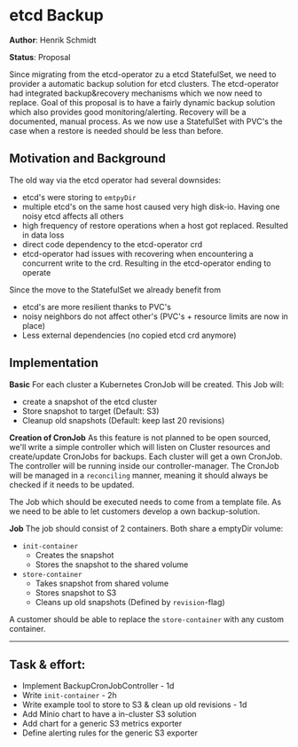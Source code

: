 # etcd Backup

**Author**: Henrik Schmidt

**Status**: Proposal

Since migrating from the etcd-operator zu a etcd StatefulSet, we need to provider a automatic backup solution for etcd clusters.
The etcd-operator had integrated backup&recovery mechanisms which we now need to replace.
Goal of this proposal is to have a fairly dynamic backup solution which also provides good monitoring/alerting.
Recovery will be a documented, manual process. As we now use a StatefulSet with PVC's the case when a restore is needed should be less than before.

## Motivation and Background

The old way via the etcd operator had several downsides:

*   etcd's were storing to `emtpyDir`
*   multiple etcd's on the same host caused very high disk-io. Having one noisy etcd affects all others
*   high frequency of restore operations when a host got replaced. Resulted in data loss
*   direct code dependency to the etcd-operator crd
*   etcd-operator had issues with recovering when encountering a concurrent write to the crd. Resulting in the etcd-operator ending to operate

Since the move to the StatefulSet we already benefit from

*   etcd's are more resilient thanks to PVC's
*   noisy neighbors do not affect other's (PVC's + resource limits are now in place)
*   Less external dependencies (no copied etcd crd anymore)

## Implementation

**Basic**
For each cluster a Kubernetes CronJob will be created.
This Job will:
- create a snapshot of the etcd cluster
- Store snapshot to target (Default: S3)
- Cleanup old snapshots (Default: keep last 20 revisions)

**Creation of CronJob**
As this feature is not planned to be open sourced, we'll write a simple controller which will listen on Cluster resources and create/update CronJobs for backups.
Each cluster will get a own CronJob.
The controller will be running inside our controller-manager.
The CronJob will be managed in a `reconciling` manner, meaning it should always be checked if it needs to be updated.

The Job which should be executed needs to come from a template file.
As we need to be able to let customers develop a own backup-solution.

**Job**
The job should consist of 2 containers. Both share a emptyDir volume:
- `init-container`
  - Creates the snapshot
  - Stores the snapshot to the shared volume
- `store-container`
  - Takes snapshot from shared volume
  - Stores snapshot to S3
  - Cleans up old snapshots (Defined by `revision`-flag)

A customer should be able to replace the `store-container` with any custom container.

****

## Task & effort:
* Implement BackupCronJobController - 1d
* Write `init-container` - 2h
* Write example tool to store to S3 & clean up old revisions - 1d
* Add Minio chart to have a in-cluster S3 solution
* Add chart for a generic S3 metrics exporter
* Define alerting rules for the generic S3 exporter
